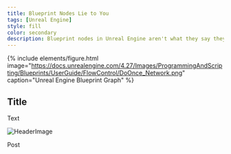 ```yaml
---
title: Blueprint Nodes Lie to You
tags: [Unreal Engine]
style: fill
color: secondary
description: Blueprint nodes in Unreal Engine aren't what they say they are. Learn more...
---
```


{% include elements/figure.html image="https://docs.unrealengine.com/4.27/Images/ProgrammingAndScripting/Blueprints/UserGuide/FlowControl/DoOnce_Network.png" caption="Unreal Engine Blueprint Graph" %}

## Title

Text

![HeaderImage](https://docs.unrealengine.com/4.27/Images/ProgrammingAndScripting/Blueprints/UserGuide/FlowControl/DoOnce_Network.png)

Post